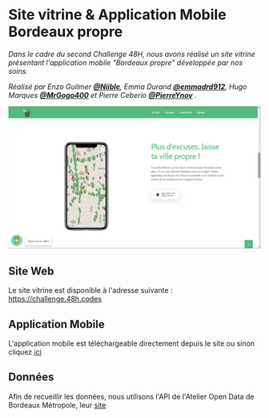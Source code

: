 # Site vitrine & Application Mobile Bordeaux propre

_Dans le cadre du second Challenge 48H, nous avons réalisé un site vitrine présentant l'application mobile "Bordeaux propre" développée par nos soins._

_Réalisé par Enzo Guilmer **[@Niible](https://github.com/Niible)**, Emma Durand **[@emmadrd912](https://github.com/emmadrd912)**,  Hugo Marques **[@MrGogo400](https://github.com/MrGogo400)** et Pierre Ceberio **[@PierreYnov](https://github.com/PierreYnov)** ._

![img](https://github.com/Niible/challenge48h/blob/master/mockup_design/img.png)


## Site Web

Le site vitrine est disponible à l'adresse suivante : https://challenge.48h.codes

## Application Mobile

L'application mobile est téléchargeable directement depuis le site ou sinon cliquez [ici](https://challenge.48h.codes/apk/Bordeaux-propre.apk)

## Données

Afin de recueillir les données, nous utilisons l'API de l'Atelier Open Data de Bordeaux Métropole, leur [site](https://opendata.bordeaux-metropole.fr/pages/accueil/)
